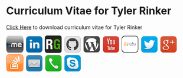 Curriculum Vitae for Tyler Rinker
===

[Click Here](https://github.com/trinker/cv/blob/master/REPORT/curriculum_vitae_tyler_rinker.pdf?raw=true) to download curriculum vitae for Tyler Rinker

<a href="http://about.me/tylerrinker" target="_blank">![](icons/aboutme.png)</a>
<a href="http://www.linkedin.com/pub/tyler-rinker/39/36b/1a0" target="_blank">![](icons/linkedin.png)</a>
<a href="https://www.researchgate.net/profile/Tyler_Rinker" target="_blank">![](icons/researchgate.png)</a>
<a href="https://github.com/trinker" target="_blank">![](icons/github_2.png)</a>
<a href="http://trinkerrstuff.wordpress.com/" target="_blank">![](icons/wordpress.png)</a>
<a href="http://www.youtube.com/channel/UCOuzoXJpWWOFop7_nlJ5-hw/videos" target="_blank">![](icons/youtube.png)</a>
<a href="http://rpubs.com/trinker" target="_blank">![](icons/rpubs.png)</a>
<a href="https://twitter.com/tylerrinker" target="_blank">![](icons/twitter.png)</a>
<a href="https://plus.google.com/u/0/107881588921166122909/posts" target="_blank">![](icons/google_plus.png)</a>
<a href="http://stackoverflow.com/users/1000343/tyler-rinker" target="_blank">![](icons/stackoverflow.png)</a>
<a href="mailto:tyler.rinker@gmail.com" target="_blank">![](icons/mail.png)</a>
<a href="tel:716-472-2642" target="_blank">![](icons/phone.png)</a>
<a href="skype:tyler.rinker?call">![](icons/skype.png)</a>

